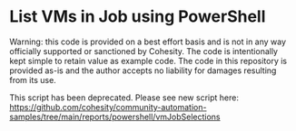 # List VMs in Job using PowerShell

Warning: this code is provided on a best effort basis and is not in any way officially supported or sanctioned by Cohesity. The code is intentionally kept simple to retain value as example code. The code in this repository is provided as-is and the author accepts no liability for damages resulting from its use.

This script has been deprecated. Please see new script here: <https://github.com/cohesity/community-automation-samples/tree/main/reports/powershell/vmJobSelections>

